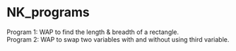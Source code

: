 # NK_programs

Program 1:  WAP to find the length & breadth of a rectangle.<br>
Program 2:  WAP to swap two variables with and without using third variable.

